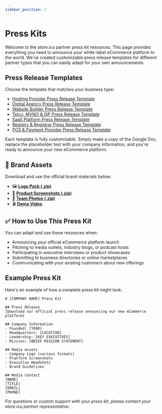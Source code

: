 ```yaml
---
sidebar_position: 2
---
```


# Press Kits

Welcome to the store.icu partner press kit resources. This page provides everything you need to announce your white-label eCommerce platform to the world. We've created customizable press release templates for different partner types that you can easily adapt for your own announcements.

## Press Release Templates

Choose the template that matches your business type:

- [Hosting Provider Press Release Template](https://docs.google.com/document/d/1c_4fqivWpLnMBgCxbaZgbI0ZK252cipUiee_TU0ibIg/edit?usp=sharing)
- [Digital Agency Press Release Template](https://docs.google.com/document/d/1q0N03Y-Ou3elBoO05V4KHOuxY3kMiDjedJxY2vgKev4/edit?usp=sharing)
- [Website Builder Press Release Template](https://docs.google.com/document/d/12i-5UgDXKomdx9yH-EtMv_O1o7GAnkp64r5eSeEWkP8/edit?usp=sharing)
- [Telco, MVNO & ISP Press Release Template](https://docs.google.com/document/d/1-VGNabEXyXdclev4GT8D0TFw0CzAhvHqFzqh5WJHYdI/edit?usp=sharing)
- [SaaS Platform Press Release Template](https://docs.google.com/document/d/1bw1oLe7PdgA4-5j347ZK-aGf3pfMO-bXoDvolFoq3eQ/edit?usp=sharing)
- [Registry & Registrar Press Release Template](https://docs.google.com/document/d/1lY2L3X3U5EhJSc3fCHScrdH-FU_qgt9NEz2ld7sV7UY/edit?usp=sharing)
- [POS & Payment Provider Press Release Template](https://docs.google.com/document/d/1SWw_haMDsPaEdS3QIv1_yS5PtEIm4quYtDieQ-_kkck/edit?usp=sharing)

Each template is fully customizable. Simply make a copy of the Google Doc, replace the placeholder text with your company information, and you're ready to announce your new eCommerce platform.

## 🎨 Brand Assets

Download and use the official brand materials below:

- 🖼️ **[Logo Pack (.zip)](https://yourdomain.com/assets/logo-pack.zip)**  
- 📱 **[Product Screenshots (.zip)](https://yourdomain.com/assets/screenshots.zip)**  
- 👥 **[Team Photos (.zip)](https://yourdomain.com/assets/team-photos.zip)**  
- 🎬 **[Demo Video](https://yourdomain.com/demo)**  

## ✅ How to Use This Press Kit

You can adapt and use these resources when:

- Announcing your official eCommerce platform launch  
- Pitching to media outlets, industry blogs, or podcast hosts  
- Participating in executive interviews or product showcases  
- Submitting to business directories or online marketplaces  
- Communicating with your existing customers about new offerings

## Example Press Kit

Here's an example of how a complete press kit might look:

```
# [COMPANY NAME] Press Kit

## Press Release
[Download our official press release announcing our new eCommerce platform]

## Company Information
- Founded: [YEAR]
- Headquarters: [LOCATION]
- Leadership: [KEY EXECUTIVES]
- Mission: [BRIEF MISSION STATEMENT]

## Media Assets
- Company Logo (various formats)
- Platform Screenshots
- Executive Headshots
- Brand Guidelines

## Media Contact
[NAME]
[TITLE]
[EMAIL]
[PHONE]
```

*For questions or custom support with your press kit, please contact your store.icu partner representative.*
